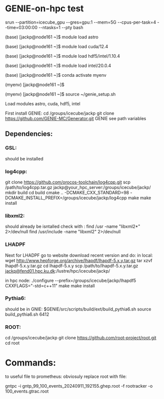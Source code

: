 # GENIE-on-hpc test
srun --partition=icecube_gpu --gres=gpu:1 --mem=5G --cpus-per-task=4 --time=03:00:00 --ntasks=1 --pty bash


(base) [jackp@node161 ~]$ module load astro

(base) [jackp@node161 ~]$ module load cuda/12.4

(base) [jackp@node161 ~]$ module load hdf5/intel/1.10.4

(base) [jackp@node161 ~]$ module load intel/20.0.4

(base) [jackp@node161 ~]$ conda activate myenv

(myenv) [jackp@node161 ~]$ 

(myenv) [jackp@node161 ~]$ source ~/genie_setup.sh


Load modules astro, cuda, hdf5, intel

First install GENIE: 
cd /groups/icecube/jackp
git clone https://github.com/GENIE-MC/Generator.git GENIE
see path variables 

## Dependencies:
### GSL:
should be installed

### log4cpp:
git clone https://github.com/orocos-toolchain/log4cpp.git
scp /path/to/log4cpp.tar.gz jackp@your_hpc_server:/groups/icecube/jackp/
mkdir build
cd build
cmake .. -DCMAKE_CXX_STANDARD=98 -DCMAKE_INSTALL_PREFIX=/groups/icecube/jackp/log4cpp
make
make install

### libxml2:
should already be isntalled check with :
find /usr -name "libxml2*" 2>/dev/null
find /usr/include -name "libxml2" 2>/dev/null

### LHADPF
Next for LHADPF go to website download recent version and do:
in local:
wget http://www.hepforge.org/archive/lhapdf/lhapdf-5.x.y.tar.gz
tar xzvf lhapdf-5.x.y.tar.gz
cd lhapdf-5.x.y
scp /path/to/lhapdf-5.x.y.tar.gz jackp@fend01.hpc.ku.dk:/lustre/hpc/icecube/jackp/

in hpc node:
./configure --prefix=/groups/icecube/jackp/lhapdf5 CXXFLAGS="-std=c++11"
make
make install

### Pythia6:
should be in GNIE:
$GENIE/src/scripts/build/ext/build_pythia6.sh
source build_pythia6.sh 6412 


### ROOT:
cd /groups/icecube/jackp
git clone https://github.com/root-project/root.git
cd root



# Commands:
to useful file to prometheus:
obviosuly replace root with file:

gntpc -i gntp_99_100_events_20240911_192155.ghep.root -f rootracker -o 100_events.gtrac.root

